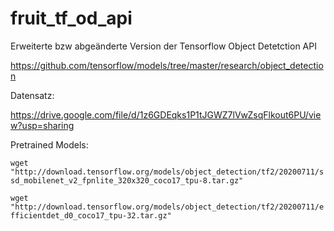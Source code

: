 # fruit_tf_od_api

Erweiterte bzw abgeänderte Version der Tensorflow Object Detetction API

https://github.com/tensorflow/models/tree/master/research/object_detection

Datensatz: 

https://drive.google.com/file/d/1z6GDEqks1P1tJGWZ7lVwZsqFlkout6PU/view?usp=sharing

Pretrained Models:

`wget "http://download.tensorflow.org/models/object_detection/tf2/20200711/ssd_mobilenet_v2_fpnlite_320x320_coco17_tpu-8.tar.gz"`

`wget "http://download.tensorflow.org/models/object_detection/tf2/20200711/efficientdet_d0_coco17_tpu-32.tar.gz"`
